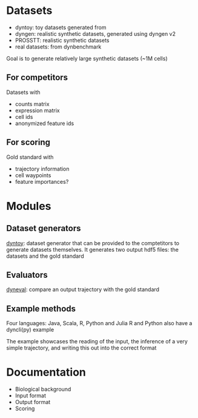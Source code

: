 # Datasets

- dyntoy: toy datasets generated from 
- dyngen: realistic synthetic datasets, generated using dyngen v2
- PROSSTT: realistic synthetic datasets
- real datasets: from dynbenchmark

Goal is to generate relatively large synthetic datasets (~1M cells)

## For competitors

Datasets with

- counts matrix
- expression matrix
- cell ids
- anonymized feature ids

## For scoring

Gold standard with

- trajectory information
- cell waypoints
- feature importances?

# Modules

## Dataset generators

[dyntoy](containers/dataset_generators/dyntoy): dataset generator that can be provided to the comptetitors to generate datasets themselves. It generates two output hdf5 files: the datasets and the gold standard

## Evaluators
[dyneval](containers/dataset_generators/dyneval): compare an output trajectory with the gold standard

## Example methods

Four languages: Java, Scala, R, Python and Julia
R and Python also have a dyncli(py) example

The example showcases the reading of the input, the inference of a very simple trajectory, and writing this out into the correct format

# Documentation

- Biological background
- Input format
- Output format
- Scoring
